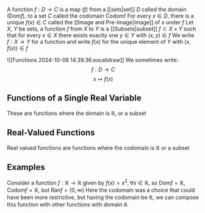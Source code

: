 A function $f:D\to C$ is a map ($f$) from a [[sets|set]] $D$ called the domain ($\text{Dom}f$), to a set $C$ called the codomain $\text{Codom}$f
For every $x\in D$, there is a unique $f(x)\in C$ called the [[Image and Pre-Image|image]] of $x$ under $f$
Let $X$, $Y$ be sets, a function $f$ from $X$ to $Y$ is a [[Subsets|subset]] $f\subset X\times Y$ such that for every $x\in X$ there exists exactly one $y\in Y$ with $(x,y)\in f$
We write $f:X\to Y$ for a function and write $f(x)$ for the unique element of $Y$ with $(x,f(x))\in f$

![[Functions 2024-10-08 14.39.36.excalidraw]]
We sometimes write:
$$
f:D\to C
$$
$$
x\mapsto f(x)
$$
## Functions of a Single Real Variable
These are functions where the domain is $\mathbb{R}$, or a subset
## Real-Valued Functions
Real valued functions are functions where the codomain is $\mathbb{R}$ or a subset

## Examples
Consider a function $f:\mathbb{R}\to \mathbb{R}$ given by $f(x)=x^{2},\,\forall x\in\mathbb{R}$, so $\text{Dom}f=\mathbb{R}$, $\text{Codom}f=\mathbb{R}$, but $\text{Ran}f=[0,\infty)$ 
Here the codomain was a choice that could have been more restrictive, but having the codomain be $\mathbb{R}$, we can compose this function with other functions with domain $\mathbb{R}$